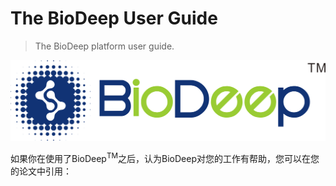 # The BioDeep User Guide

> The BioDeep platform user guide.

![](logo@2x_2.png)

如果你在使用了BioDeep<sup>TM</sup>之后，认为BioDeep对您的工作有帮助，您可以在您的论文中引用：
